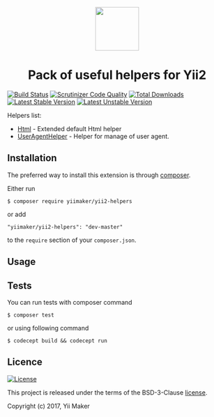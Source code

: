 <p align="center">
    <a href="https://github.com/yiimaker" target="_blank">
        <img src="https://avatars1.githubusercontent.com/u/24204902" height="100px">
    </a>
    <h1 align="center">Pack of useful helpers for Yii2</h1>
</p>

[![Build Status](https://travis-ci.org/yiimaker/yii2-helpers.svg?branch=master)](https://travis-ci.org/yiimaker/yii2-helpers)
[![Scrutinizer Code Quality](https://scrutinizer-ci.com/g/yiimaker/yii2-helpers/badges/quality-score.png?b=master)](https://scrutinizer-ci.com/g/yiimaker/yii2-helpers/?branch=master)
[![Total Downloads](https://poser.pugx.org/yiimaker/yii2-helpers/downloads)](https://packagist.org/packages/motion/yii2-language-provider)
[![Latest Stable Version](https://poser.pugx.org/yiimaker/yii2-helpers/v/stable)](CHANGELOG.md)
[![Latest Unstable Version](https://poser.pugx.org/yiimaker/yii2-helpers/v/unstable)](CHANGELOG.md)

Helpers list:

* [Html](https://github.com/yiimaker/yii2-helpers/blob/master/src/Html.php) - Extended default Html helper
* [UserAgentHelper](https://github.com/yiimaker/yii2-helpers/blob/master/src/UserAgentHelper.php) - Helper for manage of user agent.

Installation
------------

The preferred way to install this extension is through [composer](http://getcomposer.org/download/).

Either run

```
$ composer require yiimaker/yii2-helpers
```

or add

```
"yiimaker/yii2-helpers": "dev-master"
```

to the `require` section of your `composer.json`.

Usage
-----


Tests
-----
You can run tests with composer command

```
$ composer test
```

or using following command

```
$ codecept build && codecept run
```

Licence
-------
[![License](https://poser.pugx.org/yiimaker/yii2-helpers/license)](LICENSE)

This project is released under the terms of the BSD-3-Clause [license](LICENSE).

Copyright (c) 2017, Yii Maker

